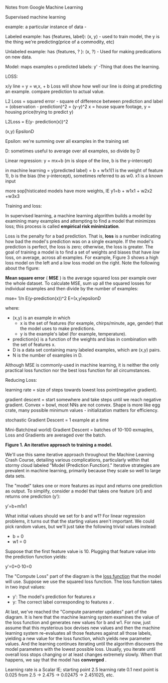 Notes from Google Machine Learning

Supervised machine learning

example: a particular instance of data -

Labeled example: has {features, label}: (x, y) - used to train model, the y is the thing we're predicting(price of a commodity, etc)

Unlabeled example: has {features, ? }: (x, ?) - Used for making predications on new data.

Model: maps examples o predicted labels: y' -Thing that does the learning.

LOSS:

x/y line = y = w,x, + b
Loss will show how well our line is doing at predicting an example. compare prediction to actual value.

L2 Loss = squared error - square of difference between prediction and label = (observation - prediction)^2 = (y-y)^2
x = house square footage, y = housing price(trying to predict y)

L2Loss = E(y- prediction(x))^2

(x,y) EpsilonD

Epsilon: we're summing over all examples in the training set

D: sometimes useful to average over all examples, so divide by D

Linear regression: y = mx+b (m is slope of the line, b is the y-intercept)

in machine learning = y(predicted label) = b + w1x1(1 is the weight of feature 1), b is the bias (the y-intercept), sometimes referred to as w0.
x1 is a known input

more sop[histicated models have more weights, IE y1=b + w1x1 + w2x2 +w3x3

Training and loss:

In supervised learning, a machine learning algorithm builds a model by examining many examples and attempting to find a model that minimizes loss; this process is called **empirical risk minimization**.

Loss is the penalty for a bad prediction. That is, **loss** is a number indicating how bad the model's prediction was on a single example. If the model's prediction is perfect, the loss is zero; otherwise, the loss is greater. The goal of training a model is to find a set of weights and biases that have _low_ loss, on average, across all examples. For example, Figure 3 shows a high loss model on the left and a low loss model on the right. Note the following about the figure:

**Mean square error** ( **MSE** ) is the average squared loss per example over the whole dataset. To calculate MSE, sum up all the squared losses for individual examples and then divide by the number of examples:

mse= 1/n E(y-prediction(x))^2 E=(x,y)epsilonD

where:

- (x,y) is an example in which
  - x is the set of features (for example, chirps/minute, age, gender) that the model uses to make predictions.
  - y is the example's label (for example, temperature).
- prediction(x) is a function of the weights and bias in combination with the set of features x.
- D is a data set containing many labeled examples, which are (x,y) pairs.
- N is the number of examples in D.

Although MSE is commonly-used in machine learning, it is neither the only practical loss function nor the best loss function for all circumstances.

Reducing Loss:

learning rate = size of steps towards lowest loss point(negative gradient).

gradient descent = start somewhere and take steps until we reach negative gradient. Convex = bowl, most NNs are not convex.
Shape is more like egg crate, many possible minimum values - initialization matters for efficiency.

stochastic Gradient Descent = 1 example at a time

Mini-Batch(real world) Gradient Descent = batches of 10-100 exmaples, Loss and Gradients are averaged over the batch.

**Figure 1. An iterative approach to training a model.**

We'll use this same iterative approach throughout the Machine Learning Crash Course, detailing various complications, particularly within that stormy cloud labeled "Model (Prediction Function)." Iterative strategies are prevalent in machine learning, primarily because they scale so well to large data sets.

The "model" takes one or more features as input and returns one prediction as output. To simplify, consider a model that takes one feature (x1) and returns one prediction (y′):

y′=b+m1x1

What initial values should we set for b and w1? For linear regression problems, it turns out that the starting values aren't important. We could pick random values, but we'll just take the following trivial values instead:

- b = 0
- w1 = 0

Suppose that the first feature value is 10. Plugging that feature value into the prediction function yields:

y′=0+0⋅10=0

The "Compute Loss" part of the diagram is the [loss function](https://developers.google.com/machine-learning/crash-course/descending-into-ml/training-and-loss) that the model will use. Suppose we use the squared loss function. The loss function takes in two input values:

- y′: The model's prediction for features _x_
- y: The correct label corresponding to features _x_ .

At last, we've reached the "Compute parameter updates" part of the diagram. It is here that the machine learning system examines the value of the loss function and generates new values for b and w1. For now, just assume that this mysterious box devises new values and then the machine learning system re-evaluates all those features against all those labels, yielding a new value for the loss function, which yields new parameter values. And the learning continues iterating until the algorithm discovers the model parameters with the lowest possible loss. Usually, you iterate until overall loss stops changing or at least changes extremely slowly. When that happens, we say that the model has **converged** .

Learning rate is a Scalar IE; starting point 2.5 learning rate 0.1 next point is 0.025 from 2.5 -> 2.475 -> 0.02475 -> 2.451025, etc.
